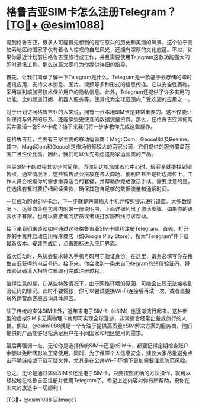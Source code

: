 # 格鲁吉亚SIM卡怎么注册Telegram？[[TG💪+ @esim1088](https://t.me/s/esim1088)]

提到格鲁吉亚，很多人可能首先想到的是它悠久的历史和美丽的风景。这个位于高加索地区的国家不仅有着令人惊叹的自然风光，还拥有深厚的文化底蕴。不过，如果你最近计划前往格鲁吉亚旅行或工作，并且需要使用Telegram这款功能强大的即时通讯工具，那么这篇文章将为你提供详细的指导。

首先，让我们简单了解一下Telegram是什么。Telegram是一款基于云存储的即时通讯应用，支持文本消息、图片、视频等多种形式的信息传递。它以安全性著称，采用端到端加密技术保护用户的隐私信息。此外，Telegram还提供了许多实用的功能，比如频道订阅、机器人服务等，使其成为全球范围内广受欢迎的应用之一。

对于计划访问格鲁吉亚的人来说，拥有一张本地SIM卡是非常重要的。这不仅能让你保持与外界的联系，还能享受更便宜的数据流量资费。那么，在格鲁吉亚如何购买并激活一张SIM卡呢？接下来我们将一步步教你完成这些操作。

在格鲁吉亚，主要有三家主要的移动运营商：MagtiCom、Geocell以及Beeline。其中，MagtiCom和Geocell是市场份额较大的两家公司，它们提供的服务覆盖范围广且性价比高。因此，我们可以优先考虑这两家运营商的产品。

购买SIM卡的过程其实非常简单。当你到达机场或者市中心时，很容易就能找到销售点。通常情况下，这些销售点会摆放在各大商场、便利店甚至是街边摊位上。工作人员会根据你的需求推荐适合的套餐，并帮助你完成激活手续。需要注意的是，在选择套餐时要仔细阅读条款，确保其包含足够的数据流量和通话时间。

一旦成功购得SIM卡后，下一步就是将其插入手机并按照提示进行设置。大多数情况下，运营商会在包装内附带一份说明书，上面详细列出了激活步骤。如果你的语言水平有限，也可以直接询问店员或者拨打客服热线寻求帮助。

接下来我们来谈谈如何通过这张格鲁吉亚SIM卡顺利注册Telegram。首先，打开你的手机并启动应用程序商店（如Google Play Store），搜索“Telegram”并下载最新版本。安装完成后，点击图标进入应用界面。

首次启动时，系统会要求输入手机号码用于验证身份。在这里，请务必填写你在格鲁吉亚获得的电话号码。接下来，你会收到一条来自Telegram的短信验证码，将该验证码填入相应位置即可完成注册过程。

值得注意的是，在某些特殊情况下，由于网络环境的原因，可能会出现无法接收到验证码的情况。此时不要慌张，你可以尝试更换Wi-Fi连接后再试一次，或者直接联系运营商客服咨询具体原因。

除了传统的实体SIM卡外，近年来电子SIM卡（eSIM）也逐渐流行起来。这种新型的虚拟SIM卡无需物理卡片即可实现全球漫游，非常适合经常出差或旅行的人群。例如，@esim1088就是一个专注于提供高质量eSIM解决方案的服务商，他们提供的产品能够轻松满足用户在不同国家和地区使用的需求。

最后再强调一点，无论你是选择传统SIM卡还是eSIM卡，都要记得定期检查账户余额以免断网影响正常使用。同时，为了保障个人信息安全，建议大家尽量避免点击不明链接或下载可疑文件，尤其是在公共Wi-Fi环境下更加需要注意防范风险。

总之，无论是通过实体SIM卡还是电子SIM卡，只要按照正确的方法操作，就可以轻松地在格鲁吉亚注册并使用Telegram了。希望上述内容对你有所帮助，祝你在未来的旅途中一切顺利！

[[TG💪+ @esim1088](https://t.me/s/esim1088) ![Image](https://i.postimg.cc/4NQfJmqS/Snipaste-2025-05-13-00-14-12.png)]
